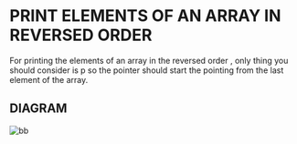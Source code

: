 # PRINT ELEMENTS OF AN ARRAY IN REVERSED ORDER
For printing the elements of an array in the reversed order , only thing you should consider is p so the pointer should start the pointing from the last element of the array.

## DIAGRAM
![bb](https://user-images.githubusercontent.com/89015461/192152610-3019721a-c2e2-41a7-a9ee-abc46b113d70.png)
